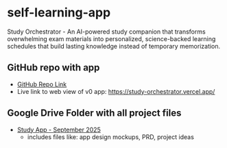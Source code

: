 # self-learning-app
Study Orchestrator - An AI-powered study companion that transforms overwhelming exam materials into personalized, science-backed learning schedules that build lasting knowledge instead of temporary memorization.

## GitHub repo with app
- [GitHub Repo Link](https://github.com/mtraor3/study-orchestrator-app)
- Live link to web view of v0 app: https://study-orchestrator.vercel.app/

## Google Drive Folder with all project files
- [Study App - September 2025](https://drive.google.com/drive/folders/10WctkLe4hkBSU9me6X8dALb8GhrmCSOR?usp=drive_link)
  - includes files like: app design mockups, PRD, project ideas
